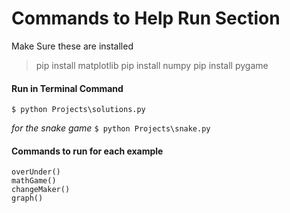 # Commands to Help Run Section

Make Sure these are installed
> pip install matplotlib
> pip install numpy
> pip install pygame


#### Run in Terminal Command
`$ python Projects\solutions.py`

*for the snake game*
`$ python Projects\snake.py`

#### Commands to run for each example

`overUnder()`<br />
`mathGame()`<br />
`changeMaker()`<br />
`graph()`
